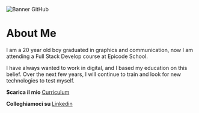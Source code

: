 
![Banner GitHub](https://github.com/andbardii/andbardii/assets/126244632/b65c103f-8ad1-4d1e-a92f-3206afad0e7c)

# About Me
I am a 20 year old boy graduated in graphics and communication, now I am attending a Full Stack Develop course at Epicode School.

I have always wanted to work in digital, and I based my education on this belief. Over the next few years, I will continue to train and look for new technologies to test myself.

<b> Scarica il mio </b>
[Curriculum](https://github.com/andbardii/andbardii/files/11799209/Curriculum.Andrea.Bardi.pdf)

<b> Colleghiamoci su </b>
[Linkedin](https://www.linkedin.com/in/andbardii)
